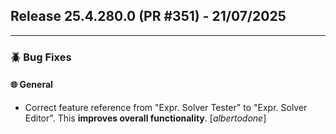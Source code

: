 ## Release 25.4.280.0 (PR #351) - 21/07/2025
---
### 🪲 Bug Fixes

#### 🌐 General
  * Correct feature reference from "Expr. Solver Tester" to "Expr. Solver Editor". This **improves overall functionality**. [*albertodone*]

